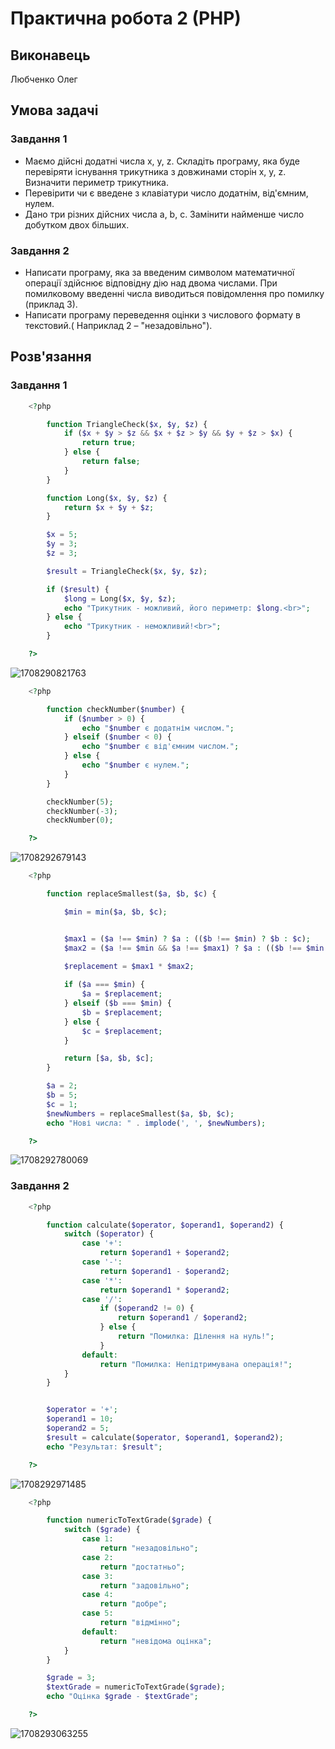 # Практична робота 2 (РНР)

## Виконавець

Любченко Олег

## Умова задачі

### Завдання 1

- Маємо дійсні додатні числа x, y, z. Складіть програму, яка буде перевіряти існування трикутника з довжинами сторін x, y, z. Визначити периметр трикутника.
- Перевірити чи є введене з клавіатури число додатнім, від'ємним, нулем.
- Дано три різних дійсних числа a, b, c. Замінити найменше число добутком
  двох більших.

### Завдання 2

- Написати програму, яка за введеним символом математичної операції здійснює
  відповідну дію над двома числами. При помилковому введенні числа
  виводиться повідомлення про помилку (приклад 3).
- Написати програму переведення оцінки з числового формату в текстовий.(
  Наприклад 2 – "незадовільно").

## Розв'язання

### Завдання 1

```php
    <?php

        function TriangleCheck($x, $y, $z) {
            if ($x + $y > $z && $x + $z > $y && $y + $z > $x) {
                return true;
            } else {
                return false;
            }
        }

        function Long($x, $y, $z) {
            return $x + $y + $z;
        }

        $x = 5;
        $y = 3;
        $z = 3;

        $result = TriangleCheck($x, $y, $z);

        if ($result) {
            $long = Long($x, $y, $z);
            echo "Трикутник - можливий, його периметр: $long.<br>";
        } else {
            echo "Трикутник - неможливий!<br>";
        }

    ?>
```

![1708290821763](image/Звіт/1708290821763.png)

```php
    <?php

        function checkNumber($number) {
            if ($number > 0) {
                echo "$number є додатнім числом.";
            } elseif ($number < 0) {
                echo "$number є від'ємним числом.";
            } else {
                echo "$number є нулем.";
            }
        }

        checkNumber(5);
        checkNumber(-3);
        checkNumber(0);

    ?>
```

![1708292679143](image/Звіт/1708292679143.png)

```php
    <?php

        function replaceSmallest($a, $b, $c) {

            $min = min($a, $b, $c);


            $max1 = ($a !== $min) ? $a : (($b !== $min) ? $b : $c);
            $max2 = ($a !== $min && $a !== $max1) ? $a : (($b !== $min && $b !== $max1) ? $b : $c);

            $replacement = $max1 * $max2;
          
            if ($a === $min) {
                $a = $replacement;
            } elseif ($b === $min) {
                $b = $replacement;
            } else {
                $c = $replacement;
            }

            return [$a, $b, $c];
        }

        $a = 2;
        $b = 5;
        $c = 1;
        $newNumbers = replaceSmallest($a, $b, $c);
        echo "Нові числа: " . implode(', ', $newNumbers);

    ?>
```

![1708292780069](image/Звіт/1708292780069.png)

### Завдання 2

```php
    <?php

        function calculate($operator, $operand1, $operand2) {
            switch ($operator) {
                case '+':
                    return $operand1 + $operand2;
                case '-':
                    return $operand1 - $operand2;
                case '*':
                    return $operand1 * $operand2;
                case '/':
                    if ($operand2 != 0) {
                        return $operand1 / $operand2;
                    } else {
                        return "Помилка: Ділення на нуль!";
                    }
                default:
                    return "Помилка: Непідтримувана операція!";
            }
        }


        $operator = '+';
        $operand1 = 10;
        $operand2 = 5;
        $result = calculate($operator, $operand1, $operand2);
        echo "Результат: $result";

    ?>
```

![1708292971485](image/Звіт/1708292971485.png)

```php
    <?php

        function numericToTextGrade($grade) {
            switch ($grade) {
                case 1:
                    return "незадовільно";
                case 2:
                    return "достатньо";
                case 3:
                    return "задовільно";
                case 4:
                    return "добре";
                case 5:
                    return "відмінно";
                default:
                    return "невідома оцінка";
            }
        }

        $grade = 3;
        $textGrade = numericToTextGrade($grade);
        echo "Оцінка $grade - $textGrade";

    ?>
```

![1708293063255](image/Звіт/1708293063255.png)
